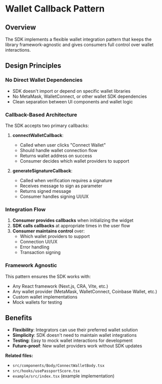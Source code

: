 # Wallet Callback Pattern

## Overview
The SDK implements a flexible wallet integration pattern that keeps the library framework-agnostic and gives consumers full control over wallet interactions.

## Design Principles

### No Direct Wallet Dependencies
- SDK doesn't import or depend on specific wallet libraries
- No MetaMask, WalletConnect, or other wallet SDK dependencies
- Clean separation between UI components and wallet logic

### Callback-Based Architecture
The SDK accepts two primary callbacks:

1. **connectWalletCallback**: 
   - Called when user clicks "Connect Wallet"
   - Should handle wallet connection flow
   - Returns wallet address on success
   - Consumer decides which wallet providers to support

2. **generateSignatureCallback**:
   - Called when verification requires a signature
   - Receives message to sign as parameter
   - Returns signed message
   - Consumer handles signing UI/UX

### Integration Flow

1. **Consumer provides callbacks** when initializing the widget
2. **SDK calls callbacks** at appropriate times in the user flow
3. **Consumer maintains control** over:
   - Which wallet providers to support
   - Connection UI/UX
   - Error handling
   - Transaction signing

### Framework Agnostic
This pattern ensures the SDK works with:
- Any React framework (Next.js, CRA, Vite, etc.)
- Any wallet provider (MetaMask, WalletConnect, Coinbase Wallet, etc.)
- Custom wallet implementations
- Mock wallets for testing

## Benefits

- **Flexibility**: Integrators can use their preferred wallet solution
- **Simplicity**: SDK doesn't need to maintain wallet integrations
- **Testing**: Easy to mock wallet interactions for development
- **Future-proof**: New wallet providers work without SDK updates

**Related files:**
- `src/components/Body/ConnectWalletBody.tsx`
- `src/hooks/usePassportScore.tsx`
- `example/src/index.tsx` (example implementation)